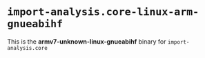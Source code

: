 # `import-analysis.core-linux-arm-gnueabihf`

This is the **armv7-unknown-linux-gnueabihf** binary for `import-analysis.core`
